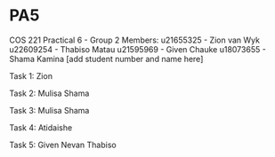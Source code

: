 # PA5
COS 221 Practical 6 - Group 2
Members: 
u21655325 - Zion van Wyk
u22609254 - Thabiso Matau
u21595969 - Given Chauke
u18073655 - Shama Kamina
[add student number and name here]

Task 1:
Zion 

Task 2:
Mulisa
Shama

Task 3:
Mulisa 
Shama

Task 4:
Atidaishe

Task 5:
Given
Nevan
Thabiso
